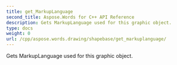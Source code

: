 ```yaml
---
title: get_MarkupLanguage
second_title: Aspose.Words for C++ API Reference
description: Gets MarkupLanguage used for this graphic object. 
type: docs
weight: 0
url: /cpp/aspose.words.drawing/shapebase/get_markuplanguage/
---
```


Gets MarkupLanguage used for this graphic object. 

